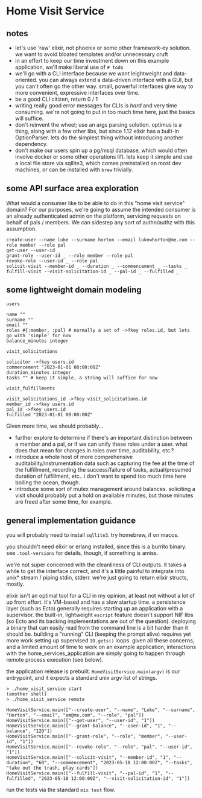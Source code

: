 # Home Visit Service

## notes

- let's use 'raw' elixir, not phoenix or some other framework-ey solution. we
  want to avoid bloated templates and/or unnecessary cruft
- in an effort to keep our time investment down on this example application,
  we'll make liberal use of `# todo`
- we'll go with a CLI interface because we want leightweight and data-oriented.
  you can always extend a data-driven interface with a GUI, but you can't often
  go the other way. small, powerful interfaces give way to more convenient,
  expressive interfaces over time.
- be a good CLI citizen, return 0 / 1
- writing really good error messages for CLIs is _hard_ and very time consuming.
  we're not going to put in too much time here, just the basics will suffice.
- don't reinvent the wheel; use an args parsing solution. optimus is a thing,
  along with a few other libs, but since 1.12 elixir has a built-in
  OptionParser. lets do the simplest thing without introducing another
  dependency.
- don't make our users spin up a pg/msql database, which would often involve
  docker or some other operations lift. lets keep it simple and use a local file
  store via sqllite3, which comes preinstalled on most dev machines, or can be
  installed with `brew` trivially.

## some API surface area exploration

What would a consumer like to be able to do in this "home visit service" domain?
For our purposes, we're going to assume the intended consumer is an already
authenticated admin on the platform, servicing requests on behalf of pals /
members. We can sidestep any sort of authn/authz with this assumption.

```
create-user --name luke --surname horton --email lukewhorton@me.com --role member --role pal
get-user --user-id _
grant-role --user-id _ --role member --role pal
revoke-role --user-id _ --role pal
solicit-visit --member-id _ --duration _ --commencement _ --tasks _
fulfill-visit --visit-solicitation-id _ --pal-id _ --fulfilled _
```

## some lightweight domain modeling

```
users

name ""
surname ""
email ""
roles #{:member, :pal} # normally a set of ->fkey roles.id, but lets go with 'simple' for now
balance_minutes integer
```

```
visit_solicitations

solicitor ->fkey users.id
commencement "2023-01-01 00:00:00Z"
duration_minutes integer
tasks "" # keep it simple, a string will suffice for now
```

```
visit_fulfillments

visit_solicitations_id ->fkey visit_solicitations.id
member_id ->fkey users.id
pal_id ->fkey users.id
fulfilled "2023-01-01 00:00:00Z"
```

Given more time, we should probably...

- further explore to determine if there's an important distinction between a
  member and a pal, or if we can unify these roles under a user. what does that
  mean for changes in roles over time, auditability, etc.?
- introduce a whole host of more comprehensive auditability/instrumentation data
  such as capturing the fee at the time of the fulfillment, recording the
  success/failure of tasks, actual/presumed duration of fulfillment, etc.. i
  don't want to spend too much time here boiling the ocean, though.
- introduce some sort of mutex management around balances. soliciting a visit
  should probably put a hold on available minutes, but those minutes are freed
  after some time, for example.

## general implementation guidance

you will probably need to install `sqllite3`. try homebrew, if on macos.

you shouldn't need elixir or erlang installed, since this is a burrito binary.
see `.tool-versions` for details, though, if something is amiss.

we're not super concerned with the cleanliness of CLI outputs. it takes a while
to get the interface correct, and it's a little painful to integrate into unix*
stream / piping stdin, stderr. we're just going to return elixir structs, mostly.

elixir isn't an optimal tool for a CLI in my opinion, at least not without a lot
of up front effort. it's VM-based and has a slow startup time. a persistence
layer (such as Ecto) generally requires starting up an application with a
supervisor. the built-in, lightweight `escript` feature doesn't support NIF libs
(so Ecto and its backing implementations are out of the question). deploying a
binary that can easily read from the command line is a bit harder than it should
be. building a "running" CLI (keeping the prompt alive) requires yet more work
setting up supervised `IO.gets()` loops. given all these concerns, and a limited
amount of time to work on an example application, interactions with the
home_services_application are simply going to happen through remote process
execution (see below).

the application release is prebuilt. `HomeVisitService.main(argv)` is our
entrypoint, and it expects a standard unix argv list of strings.

```
> ./home_visit_service start
(another shell)
> ./home_visit_service remote

HomeVisitService.main(["--create-user", "--name", "Luke", "--surname", "Horton", "--email", "em@me.com", "--role", "pal"])
HomeVisitService.main(["--get-user", "--user-id", "1"])
HomeVisitService.main(["--grant-balance", "--user-id", "1", "--balance", "120"])
HomeVisitService.main(["--grant-role", "--role", "member", "--user-id", "1"])
HomeVisitService.main(["--revoke-role", "--role", "pal", "--user-id", "1"])
HomeVisitService.main(["--solicit-visit", "--member-id", "1", "--duration", "60", "--commencement", "2023-05-18 12:00:00Z", "--tasks", "take out the trash, play cards"])
HomeVisitService.main(["--fulfill-visit", "--pal-id", "1", "--fulfilled", "2023-05-18 12:00:00Z", "--visit-solicitation-id", "1"])
```

run the tests via the standard `mix test` flow.
